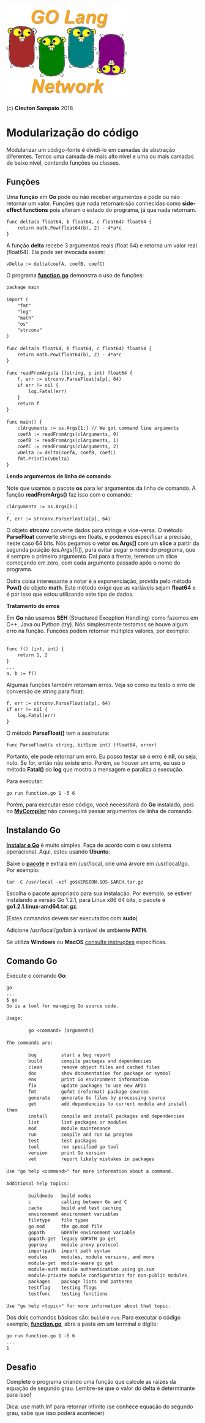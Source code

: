 ![](../../golangnetwork-logo.png)

(c) **Cleuton Sampaio** 2018

# Modularização do código

Modularizar um código-fonte é dividi-lo em camadas de abstração diferentes. Temos uma camada de mais alto nível e uma ou mais camadas de baixo nível, contendo funções ou classes. 

## Funções

Uma **função** em **Go** pode ou não receber argumentos e pode ou não retornar um valor. Funções que nada retornam são conhecidas como **side-effect functions** pois alteram o estado do programa, já que nada retornam.

```
func delta(a float64, b float64, c float64) float64 {
	return math.Pow(float64(b), 2) - 4*a*c
}
```

A função **delta** recebe 3 argumentos reais (float 64) e retorna um valor real (float64). Ela pode ser invocada assim: 

```
vDelta := delta(coefA, coefB, coefC)
```

O programa [**function.go**](./codigo/function.go) demonstra o uso de funções: 

```
package main

import (
	"fmt"
	"log"
	"math"
	"os"
	"strconv"
)

func delta(a float64, b float64, c float64) float64 {
	return math.Pow(float64(b), 2) - 4*a*c
}

func readFromArgs(a []string, p int) float64 {
	f, err := strconv.ParseFloat(a[p], 64)
	if err != nil {
		log.Fatal(err)
	}
	return f
}

func main() {
	clArguments := os.Args[1:] // We got command line arguments
	coefA := readFromArgs(clArguments, 0)
	coefB := readFromArgs(clArguments, 1)
	coefC := readFromArgs(clArguments, 2)
	vDelta := delta(coefA, coefB, coefC)
	fmt.Println(vDelta)
}
```

**Lendo argumentos de linha de comando**

Note que usamos o pacote **os** para ler argumentos da linha de comando. A função **readFromArgs()** faz isso com o comando: 

```
clArguments := os.Args[1:]
...
f, err := strconv.ParseFloat(a[p], 64)
```

O objeto **strconv** converte dados para strings e vice-versa. O método **ParseFloat** converte strings em floats, e podemos especificar a precisão, neste caso 64 bits. Nós pegamos o vetor **os.Args[]** com um **slice** a partir da segunda posição (os.Args[1:]), para evitar pegar o nome do programa, que é sempre o primeiro argumento. Dai para a frente, teremos um slice começando em zero, com cada argumento passado após o nome do programa. 

Outra coisa interessante a notar é a exponenciação, provida pelo método **Pow()** do objeto **math**. Este método exige que as variáveis sejam **float64** e é por isso que estou utilizando este tipo de dados. 

**Tratamento de erros**

Em **Go** não usamos **SEH** (Structured Exception Handling) como fazemos em C++, Java ou Python (try). Nós simplesmente testamos se houve algum erro na função. Funções podem retornar múltiplos valores, por exemplo: 

```
	
func f() (int, int) {
    return 1, 2
}
...
a, b := f()
```

Algumas funções também retornam erros. Veja só como eu testo o erro de conversão de string para float: 

```
f, err := strconv.ParseFloat(a[p], 64)
if err != nil {
    log.Fatal(err)
}
```

O método **ParseFloat()** tem a assinatura: 

```
func ParseFloat(s string, bitSize int) (float64, error)
```

Portanto, ele pode retornar um erro. Eu posso testar se o erro é **nil**, ou seja, nulo. Se for, então não existe erro. Porém, se houver um erro, eu uso o método **Fatal()** do **log** que mostra a mensagem e paraliza a execução.

Para executar: 

```
go run function.go 1 -5 6
```

Porém, para executar esse código, você necessitará do **Go** instalado, pois no [**MyCompiler**](https://www.mycompiler.io/) não conseguirá passar argumentos de linha de comando. 


## Instalando Go

[**Instalar o Go**](https://golang.org/doc/install) é muito simples. Faça de acordo com o seu sistema operacional. Aqui, estou usando **Ubuntu**: 

Baixe o [**pacote**](https://golang.org/dl/) e extraia em /usr/local, crie uma árvore em /usr/local/go. Por exemplo: 

```
tar -C /usr/local -xzf go$VERSION.$OS-$ARCH.tar.gz
```
Escolha o pacote apropriado para sua instalação. Por exemplo, se estiver instalando a versão Go 1.2.1, para Linux x86 64 bits, o pacote é **go1.2.1.linux-amd64.tar.gz**.

(Estes comandos devem ser executados com **sudo**)

Adicione /usr/local/go/bin à variável de ambiente **PATH**. 

Se utiliza **Windows** ou **MacOS** [consulte instruções](https://golang.org/doc/install) específicas. 

## Comando Go

Execute o comando **Go**: 

```
go
...
$ go
Go is a tool for managing Go source code.

Usage:

        go <command> [arguments]

The commands are:

        bug         start a bug report
        build       compile packages and dependencies
        clean       remove object files and cached files
        doc         show documentation for package or symbol
        env         print Go environment information
        fix         update packages to use new APIs
        fmt         gofmt (reformat) package sources
        generate    generate Go files by processing source
        get         add dependencies to current module and install them
        install     compile and install packages and dependencies
        list        list packages or modules
        mod         module maintenance
        run         compile and run Go program
        test        test packages
        tool        run specified go tool
        version     print Go version
        vet         report likely mistakes in packages

Use "go help <command>" for more information about a command.

Additional help topics:

        buildmode   build modes
        c           calling between Go and C
        cache       build and test caching
        environment environment variables
        filetype    file types
        go.mod      the go.mod file
        gopath      GOPATH environment variable
        gopath-get  legacy GOPATH go get
        goproxy     module proxy protocol
        importpath  import path syntax
        modules     modules, module versions, and more
        module-get  module-aware go get
        module-auth module authentication using go.sum
        module-private module configuration for non-public modules
        packages    package lists and patterns
        testflag    testing flags
        testfunc    testing functions

Use "go help <topic>" for more information about that topic.
```

Dos dois comandos básicos são: ```build``` e ```run```. Para executar o código exemplo, [**function.go**](./codigo/function.go), abra a pasta em um terminal e digite: 

```
go run function.go 1 -5 6
...
1
```

## Desafio

Complete o programa criando uma função que calcule as raízes da equação de segundo grau. Lembre-se que o valor do delta é determinante para isso!

Dica: use math.Inf para retornar infinito (se conhece equação do segundo grau, sabe que isso poderá acontecer)